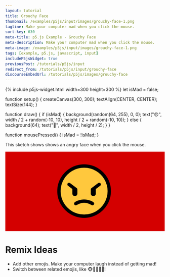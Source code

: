 ```yaml
---
layout: tutorial
title: Grouchy Face
thumbnail: /examples/p5js/input/images/grouchy-face-1.png
tagline: Make your computer mad when you click the mouse.
sort-key: 630
meta-title: p5.js Example - Grouchy Face
meta-description: Make your computer mad when you click the mouse.
meta-image: /examples/p5js/input/images/grouchy-face-1.png
tags: [example, p5.js, javascript, input]
includeP5jsWidget: true
previousPost: /tutorials/p5js/input
redirect_from: /tutorials/p5js/input/grouchy-face
discourseEmbedUrl: /tutorials/p5js/images/grouchy-face
---
```


{% include p5js-widget.html width=300 height=300 %}
let isMad = false;

function setup() {
  createCanvas(300, 300);
  textAlign(CENTER, CENTER);
  textSize(144);
}

function draw() {
  if (isMad) {
    background(random(64, 255), 0, 0);
    text("😠", width / 2 + random(-10, 10), height / 2 + random(-10, 10));
  } else {
    background(64);
    text("🙂", width / 2, height / 2);
  }
}

function mousePressed() {
  isMad = !isMad;
}
</script>

This sketch shows shows an angry face when you click the mouse.

![grouchy face](/examples/p5js/input/images/grouchy-face-1.png)

# Remix Ideas

- Add other emojis. Make your computer laugh instead of getting mad!
- Switch between related emojis, like 🐵🙊🙉🙈🐒!
